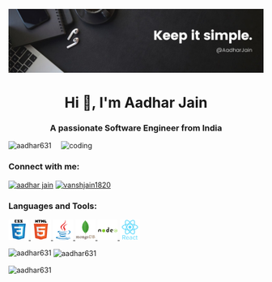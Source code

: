 ![logo](https://github.com/aadhar631/aadhar631/blob/main/Github%20Banner.jpeg)

<h1 align="center">Hi 👋, I'm Aadhar Jain</h1>
<h3 align="center">A passionate Software Engineer from India</h3>

<img align="right" alt="coding" width="400" src="https://media1.giphy.com/media/UDclWKlmfmq7twI3iJ/200w.webp?cid=ecf05e47jps18qbhbd751jjta929iuxiy1j3opv66arrqvkz&ep=v1_gifs_search&rid=200w.webp&ct=g">

<p align="left"> <img src="https://komarev.com/ghpvc/?username=aadhar631&label=Profile%20views&color=0e75b6&style=flat" alt="aadhar631" /> </p>

<h3 align="left">Connect with me:</h3>
<p align="left">
<a href="https://linkedin.com/in/aadhar jain" target="blank"><img align="center" src="https://raw.githubusercontent.com/rahuldkjain/github-profile-readme-generator/master/src/images/icons/Social/linked-in-alt.svg" alt="aadhar jain" height="30" width="40" /></a>
<a href="https://www.leetcode.com/vanshjain1820" target="blank"><img align="center" src="https://raw.githubusercontent.com/rahuldkjain/github-profile-readme-generator/master/src/images/icons/Social/leet-code.svg" alt="vanshjain1820" height="30" width="40" /></a>
</p>

<h3 align="left">Languages and Tools:</h3>
<p align="left"> <a href="https://www.w3schools.com/css/" target="_blank" rel="noreferrer"> <img src="https://raw.githubusercontent.com/devicons/devicon/master/icons/css3/css3-original-wordmark.svg" alt="css3" width="40" height="40"/> </a> <a href="https://www.w3.org/html/" target="_blank" rel="noreferrer"> <img src="https://raw.githubusercontent.com/devicons/devicon/master/icons/html5/html5-original-wordmark.svg" alt="html5" width="40" height="40"/> </a> <a href="https://www.java.com" target="_blank" rel="noreferrer"> <img src="https://raw.githubusercontent.com/devicons/devicon/master/icons/java/java-original.svg" alt="java" width="40" height="40"/> </a> <a href="https://www.mongodb.com/" target="_blank" rel="noreferrer"> <img src="https://raw.githubusercontent.com/devicons/devicon/master/icons/mongodb/mongodb-original-wordmark.svg" alt="mongodb" width="40" height="40"/> </a> <a href="https://nodejs.org" target="_blank" rel="noreferrer"> <img src="https://raw.githubusercontent.com/devicons/devicon/master/icons/nodejs/nodejs-original-wordmark.svg" alt="nodejs" width="40" height="40"/> </a> <a href="https://reactjs.org/" target="_blank" rel="noreferrer"> <img src="https://raw.githubusercontent.com/devicons/devicon/master/icons/react/react-original-wordmark.svg" alt="react" width="40" height="40"/> </a> </p>

<p><img align="left" src="https://github-readme-stats.vercel.app/api/top-langs?username=aadhar631&show_icons=true&locale=en&layout=compact" alt="aadhar631" /></p>

<p>&nbsp;<img align="center" src="https://github-readme-stats.vercel.app/api?username=aadhar631&show_icons=true&locale=en" alt="aadhar631" /></p>

<p><img align="center" src="https://github-readme-streak-stats.herokuapp.com/?user=aadhar631&" alt="aadhar631" /></p>
